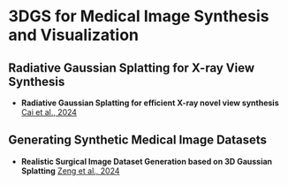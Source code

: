 # 3DGS for Medical Image Synthesis and Visualization

## Radiative Gaussian Splatting for X-ray View Synthesis
- **Radiative Gaussian Splatting for efficient X-ray novel view synthesis** [Cai et al., 2024](https://www.ecva.net/papers/eccv_2024/papers_ECCV/papers/00111.pdf)

## Generating Synthetic Medical Image Datasets
- **Realistic Surgical Image Dataset Generation based on 3D Gaussian Splatting** [Zeng et al., 2024](https://link.springer.com/chapter/10.1007/978-3-031-72089-5_48)
